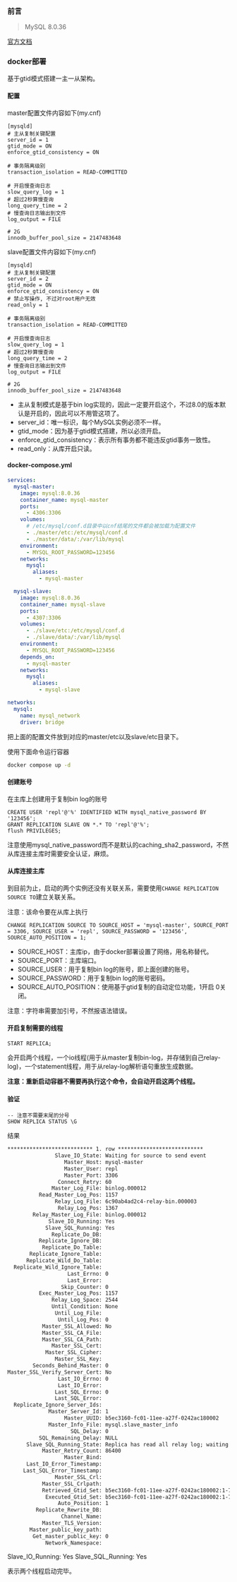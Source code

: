 ### 前言
> MySQL 8.0.36

[官方文档](https://dev.mysql.com/doc/refman/8.0/en/replication-gtids-howto.html)

### docker部署

基于gtid模式搭建一主一从架构。

#### 配置

master配置文件内容如下(my.cnf)

```properties
[mysqld]
# 主从复制关键配置
server_id = 1
gtid_mode = ON
enforce_gtid_consistency = ON

# 事务隔离级别
transaction_isolation = READ-COMMITTED

# 开启慢查询日志
slow_query_log = 1
# 超过2秒算慢查询
long_query_time = 2
# 慢查询日志输出到文件
log_output = FILE

# 2G
innodb_buffer_pool_size = 2147483648
```

slave配置文件内容如下(my.cnf)

```properties
[mysqld]
# 主从复制关键配置
server_id = 2
gtid_mode = ON
enforce_gtid_consistency = ON
# 禁止写操作, 不过对root用户无效
read_only = 1

# 事务隔离级别
transaction_isolation = READ-COMMITTED

# 开启慢查询日志
slow_query_log = 1
# 超过2秒算慢查询
long_query_time = 2
# 慢查询日志输出到文件
log_output = FILE

# 2G
innodb_buffer_pool_size = 2147483648
```

* 主从复制模式是基于bin log实现的，因此一定要开启这个，不过8.0的版本默认是开启的，因此可以不用管这项了。
* server_id：唯一标识，每个MySQL实例必须不一样。
* gtid_mode：因为基于gtid模式搭建，所以必须开启。
* enforce_gtid_consistency：表示所有事务都不能违反gtid事务一致性。
* read_only：从库开启只读。

#### docker-compose.yml

```yaml
services:
  mysql-master:
    image: mysql:8.0.36
    container_name: mysql-master
    ports:
      - 4306:3306
    volumes:
      # /etc/mysql/conf.d目录中以cnf结尾的文件都会被加载为配置文件
      - ./master/etc:/etc/mysql/conf.d
      - ./master/data/:/var/lib/mysql
    environment:
      - MYSQL_ROOT_PASSWORD=123456
    networks:
      mysql:
        aliases:
          - mysql-master

  mysql-slave:
    image: mysql:8.0.36
    container_name: mysql-slave
    ports:
      - 4307:3306
    volumes:
      - ./slave/etc:/etc/mysql/conf.d
      - ./slave/data/:/var/lib/mysql
    environment:
      - MYSQL_ROOT_PASSWORD=123456
    depends_on:
      - mysql-master
    networks:
      mysql:
        aliases:
          - mysql-slave

networks:
  mysql:
    name: mysql_network
    driver: bridge
```

把上面的配置文件放到对应的master/etc以及slave/etc目录下。

使用下面命令运行容器

```bash
docker compose up -d
```

#### 创建账号

在主库上创建用于复制bin log的账号

```mysql
CREATE USER 'repl'@'%' IDENTIFIED WITH mysql_native_password BY '123456';
GRANT REPLICATION SLAVE ON *.* TO 'repl'@'%';
flush PRIVILEGES;
```

注意使用mysql_native_password而不是默认的caching_sha2_password，不然从库连接主库时需要安全认证，麻烦。

#### 从库连接主库

到目前为止，启动的两个实例还没有关联关系，需要使用`CHANGE REPLICATION SOURCE TO`建立关联关系。

注意：该命令要在从库上执行

```mysql
CHANGE REPLICATION SOURCE TO SOURCE_HOST = 'mysql-master', SOURCE_PORT = 3306, SOURCE_USER = 'repl', SOURCE_PASSWORD = '123456', SOURCE_AUTO_POSITION = 1;
```

* SOURCE_HOST：主库ip，由于docker部署设置了网络，用名称替代。
* SOURCE_PORT：主库端口。
* SOURCE_USER：用于复制bin log的账号，即上面创建的账号。
* SOURCE_PASSWORD：用于复制bin log的账号密码。
* SOURCE_AUTO_POSITION：使用基于gtid复制的自动定位功能，1开启 0关闭。

注意：字符串需要加引号，不然报语法错误。

#### 开启复制需要的线程

```mysql
START REPLICA;
```

会开启两个线程，一个io线程(用于从master复制bin-log，并存储到自己relay-log)，一个statement线程，用于从relay-log解析语句重放生成数据。

**注意：重新启动容器不需要再执行这个命令，会自动开启这两个线程。**

#### 验证

```mysql
-- 注意不需要末尾的分号
SHOW REPLICA STATUS \G
```

结果

```tex
*************************** 1. row ***************************
               Slave_IO_State: Waiting for source to send event
                  Master_Host: mysql-master
                  Master_User: repl
                  Master_Port: 3306
                Connect_Retry: 60
              Master_Log_File: binlog.000012
          Read_Master_Log_Pos: 1157
               Relay_Log_File: 6c90ab4ad2c4-relay-bin.000003
                Relay_Log_Pos: 1367
        Relay_Master_Log_File: binlog.000012
             Slave_IO_Running: Yes
            Slave_SQL_Running: Yes
              Replicate_Do_DB: 
          Replicate_Ignore_DB: 
           Replicate_Do_Table: 
       Replicate_Ignore_Table: 
      Replicate_Wild_Do_Table: 
  Replicate_Wild_Ignore_Table: 
                   Last_Errno: 0
                   Last_Error: 
                 Skip_Counter: 0
          Exec_Master_Log_Pos: 1157
              Relay_Log_Space: 2544
              Until_Condition: None
               Until_Log_File: 
                Until_Log_Pos: 0
           Master_SSL_Allowed: No
           Master_SSL_CA_File: 
           Master_SSL_CA_Path: 
              Master_SSL_Cert: 
            Master_SSL_Cipher: 
               Master_SSL_Key: 
        Seconds_Behind_Master: 0
Master_SSL_Verify_Server_Cert: No
                Last_IO_Errno: 0
                Last_IO_Error: 
               Last_SQL_Errno: 0
               Last_SQL_Error: 
  Replicate_Ignore_Server_Ids: 
             Master_Server_Id: 1
                  Master_UUID: b5ec3160-fc01-11ee-a27f-0242ac180002
             Master_Info_File: mysql.slave_master_info
                    SQL_Delay: 0
          SQL_Remaining_Delay: NULL
      Slave_SQL_Running_State: Replica has read all relay log; waiting for more updates
           Master_Retry_Count: 86400
                  Master_Bind: 
      Last_IO_Error_Timestamp: 
     Last_SQL_Error_Timestamp: 
               Master_SSL_Crl: 
           Master_SSL_Crlpath: 
           Retrieved_Gtid_Set: b5ec3160-fc01-11ee-a27f-0242ac180002:1-7
            Executed_Gtid_Set: b5ec3160-fc01-11ee-a27f-0242ac180002:1-7
                Auto_Position: 1
         Replicate_Rewrite_DB: 
                 Channel_Name: 
           Master_TLS_Version: 
       Master_public_key_path: 
        Get_master_public_key: 0
            Network_Namespace: 
```

Slave_IO_Running: Yes
Slave_SQL_Running: Yes

表示两个线程启动完毕。